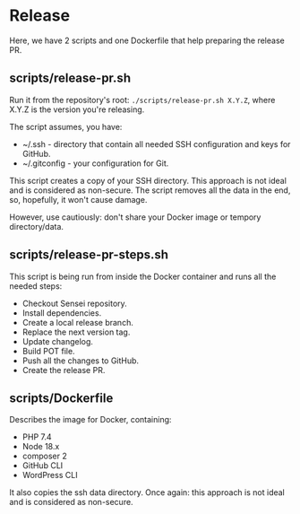 # Release

Here, we have 2 scripts and one Dockerfile that help preparing the release PR.

## scripts/release-pr.sh 

Run it from the repository's root: `./scripts/release-pr.sh X.Y.Z`, where X.Y.Z is the version you're releasing.

The script assumes, you have:

- ~/.ssh - directory that contain all needed SSH configuration and keys for GitHub.
- ~/.gitconfig - your configuration for Git. 

This script creates a copy of your SSH directory. This approach is not ideal and is considered as non-secure.
The script removes all the data in the end, so, hopefully, it won't cause damage. 

However, use cautiously: don't share your Docker image or tempory directory/data.

## scripts/release-pr-steps.sh

This script is being run from inside the Docker container and runs all the needed steps:

- Checkout Sensei repository.
- Install dependencies.
- Create a local release branch.
- Replace the next version tag.
- Update changelog.
- Build POT file.
- Push all the changes to GitHub.
- Create the release PR.

## scripts/Dockerfile

Describes the image for Docker, containing:

- PHP 7.4
- Node 18.x
- composer 2
- GitHub CLI 
- WordPress CLI

It also copies the ssh data directory. Once again: this approach is not ideal and is considered as non-secure.

